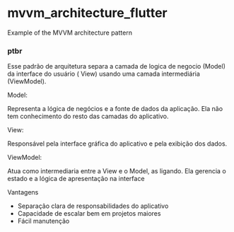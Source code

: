 # mvvm_architecture_flutter

Example of the MVVM architecture pattern

### ptbr

Esse padrão de arquitetura separa a camada de logica de negocio (Model) da interface do usuário (
View) usando uma camada intermediária (ViewModel).

Model:

Representa a lógica de negócios e a fonte de dados da aplicação. Ela não tem conhecimento do resto
das camadas do aplicativo.

View:

Responsável pela interface gráfica do aplicativo e pela exibição dos dados.

ViewModel:

Atua como intermediaria entre a View e o Model, as ligando. Ela gerencia o estado e a lógica de
apresentação na interface

Vantagens

- Separação clara de responsabilidades do aplicativo
- Capacidade de escalar bem em projetos maiores
- Fácil manutenção